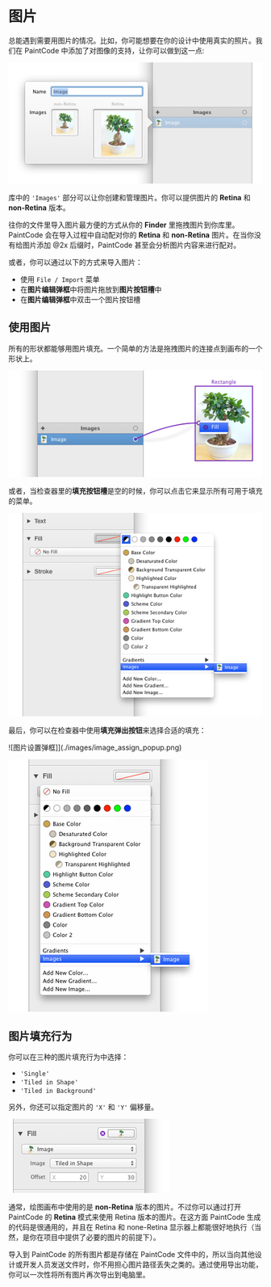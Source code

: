 # 图片

总能遇到需要用图片的情况。比如，你可能想要在你的设计中使用真实的照片。我们在 PaintCode 中添加了对图像的支持，让你可以做到这一点:

![图片](./images/images.png)

库中的 `'Images'` 部分可以让你创建和管理图片。你可以提供图片的 **Retina** 和 **non-Retina** 版本。

往你的文件里导入图片最方便的方式从你的 **Finder** 里拖拽图片到你库里。 PaintCode 会在导入过程中自动配对你的 **Retina** 和 **non-Retina** 图片。在当你没有给图片添加 @2x 后缀时，PaintCode 甚至会分析图片内容来进行配对。

或者，你可以通过以下的方式来导入图片：

- 使用 `File / Import` 菜单
- 在**图片编辑弹框**中将图片拖放到**图片按钮槽**中
- 在**图片编辑弹框**中双击一个图片按钮槽

## 使用图片

所有的形状都能够用图片填充。一个简单的方法是拖拽图片的连接点到画布的一个形状上。

![连接图片连接点](./images/image_assign_connection.png)

或者，当检查器里的**填充按钮槽**是空的时候，你可以点击它来显示所有可用于填充的菜单。

![按钮槽](./images/image_assign_well.png)

最后，你可以在检查器中使用**填充弹出按钮**来选择合适的填充：

![图片设置弹框]](./images/image_assign_popup.png)

![图片设置弹框菜单](./images/image_assign_popup_context.png)

## 图片填充行为

你可以在三种的图片填充行为中选择：

- `'Single'`
- `'Tiled in Shape'`
- `'Tiled in Background'`

另外，你还可以指定图片的 `'X'` 和 `'Y'` 偏移量。

![图片设置](./images/image_settings.png)

通常，绘图画布中使用的是 **non-Retina** 版本的图片。不过你可以通过打开 PaintCode 的 **Retina** 模式来使用 Retina 版本的图片。在这方面 PaintCode 生成的代码是很通用的，并且在 Retina 和 none-Retina 显示器上都能很好地执行（当然，是你在项目中提供了必要的图片的前提下）。

导入到 PaintCode 的所有图片都是存储在 PaintCode 文件中的，所以当向其他设计或开发人员发送文件时，你不用担心图片路径丢失之类的。通过使用导出功能，你可以一次性将所有图片再次导出到电脑里。
